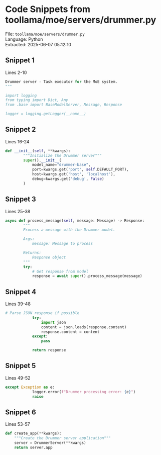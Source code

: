 # Code Snippets from toollama/moe/servers/drummer.py

File: `toollama/moe/servers/drummer.py`  
Language: Python  
Extracted: 2025-06-07 05:12:10  

## Snippet 1
Lines 2-10

```Python
Drummer server - Task executor for the MoE system.
"""

import logging
from typing import Dict, Any
from .base import BaseModelServer, Message, Response

logger = logging.getLogger(__name__)
```

## Snippet 2
Lines 16-24

```Python
def __init__(self, **kwargs):
        """Initialize the Drummer server"""
        super().__init__(
            model_name="drummer-base",
            port=kwargs.get('port', self.DEFAULT_PORT),
            host=kwargs.get('host', 'localhost'),
            debug=kwargs.get('debug', False)
        )
```

## Snippet 3
Lines 25-38

```Python
async def process_message(self, message: Message) -> Response:
        """
        Process a message with the Drummer model.

        Args:
            message: Message to process

        Returns:
            Response object
        """
        try:
            # Get response from model
            response = await super().process_message(message)
```

## Snippet 4
Lines 39-48

```Python
# Parse JSON response if possible
            try:
                import json
                content = json.loads(response.content)
                response.content = content
            except:
                pass

            return response
```

## Snippet 5
Lines 49-52

```Python
except Exception as e:
            logger.error(f"Drummer processing error: {e}")
            raise
```

## Snippet 6
Lines 53-57

```Python
def create_app(**kwargs):
    """Create the Drummer server application"""
    server = DrummerServer(**kwargs)
    return server.app
```

